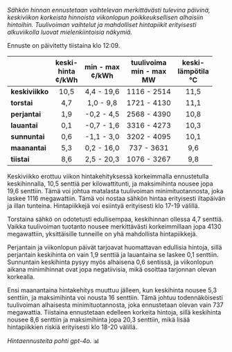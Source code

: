 *Sähkön hinnan ennustetaan vaihtelevan merkittävästi tulevina päivinä, keskiviikon korkeista hinnoista viikonlopun poikkeuksellisen alhaisiin hintoihin. Tuulivoiman vaihtelut ja mahdolliset hintapiikit erityisesti alkuviikolla luovat mielenkiintoisia näkymiä.*

Ennuste on päivitetty tiistaina klo 12:09.

|             | keski-<br>hinta<br>¢/kWh | min - max<br>¢/kWh | tuulivoima<br>min - max<br>MW | keski-<br>lämpötila<br>°C |
|:-------------|:----------------:|:----------------:|:-------------:|:-------------:|
| **keskiviikko** | 10,5 | 4,4 - 19,6 | 1116 - 2514 | 11,5 |
| **torstai**    | 4,7  | 1,0 - 9,8  | 1721 - 4130 | 11,1 |
| **perjantai**  | 1,9  | -0,2 - 4,5 | 2568 - 4390 | 10,8 |
| **lauantai**   | 0,1  | -0,7 - 1,6 | 3316 - 4273 | 10,3 |
| **sunnuntai**  | 0,6  | -1,1 - 3,0 | 3202 - 4095 | 10,1 |
| **maanantai**  | 5,3  | 0,2 - 16,0 | 737 - 3631  | 9,6  |
| **tiistai**    | 8,6  | 2,5 - 20,3 | 1076 - 3267 | 9,8  |

Keskiviikko erottuu viikon hintakehityksessä korkeimmalla ennustetulla keskihinnalla, 10,5 senttiä per kilowattitunti, ja maksimihinta nousee jopa 19,6 senttiin. Tämä voi johtua matalasta tuulivoiman minimituotannosta, joka laskee 1116 megawattiin. Tämä voi nostaa sähkön hintaa erityisesti iltapäivän ja illan tunteina. Hintapiikkejä voi esiintyä erityisesti klo 17-19 välillä.

Torstaina sähkö on odotetusti edullisempaa, keskihinnan ollessa 4,7 senttiä. Vaikka tuulivoiman tuotanto nousee merkittävästi korkeimmillaan jopa 4130 megawattiin, yksittäisille tunneille on yhä mahdollista hintapiikkejä.

Perjantain ja viikonlopun päivät tarjoavat huomattavan edullisia hintoja, sillä perjantain keskihinta on vain 1,9 senttiä ja lauantaina se laskee 0,1 senttiin. Sunnuntain keskihinta pysyy myös alhaisena 0,6 sentissä, ja viikonlopun aikana minimihinnat ovat jopa negatiivisia, mikä osoittaa tarjonnan olevan korkealla.

Ensi maanantaina hintakehitys muuttuu jälleen, kun keskihinta nousee 5,3 senttiin, ja maksimihinta voi nousta 16 senttiin. Tämä johtuu todennäköisesti tuulivoiman alhaisesta minimituotannosta, joka ennustetaan olevan vain 737 megawattia. Tiistaina ennustetaan edelleen korkeita hintoja, sillä keskihinta nousee 8,6 senttiin ja maksimihinta jopa 20,3 senttiin, mikä lisää hintapiikkien riskiä erityisesti klo 18-20 välillä.

*Hintaennusteita pohti gpt-4o.* 📊
